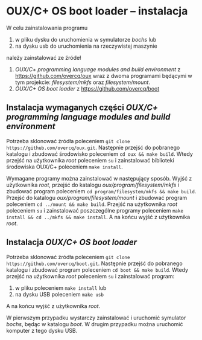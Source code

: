 # OUX/C+ OS boot loader – instalacja

W celu zainstalowania programu

1. w pliku dysku do uruchomienia w symulatorze *bochs* lub
2. na dysku usb do uruchomienia na rzeczywistej maszynie

należy zainstalować ze źródeł

1. *OUX/C+ programming language modules and build environment* z https://github.com/overcq/oux wraz z dwoma programami będącymi w tym projekcie: *filesystem/mkfs* oraz *filesystem/mount*.
2. *OUX/C+ OS boot loader* z https://github.com/overcq/boot

## Instalacja wymaganych części *OUX/C+ programming language modules and build environment*

Potrzeba sklonować źródła poleceniem `git clone https://github.com/overcq/oux.git`. Następnie przejść do pobranego katalogu i zbudować środowisko poleceniem `cd oux && make build`. Wtedy przejść na użytkownika *root* poleceniem `su` i zainstalować biblioteki środowiska OUX/C+ poleceniem `make install`.

Wymagane programy można zainstalować w następujący sposób. Wyjść z użytkownika *root*, przejść do katalogu *oux/program/filesystem/mkfs* i zbudować program poleceniem `cd program/filesystem/mkfs && make build`. Przejść do katalogu *oux/program/filesystem/mount* i zbudować program poleceniem `cd ../mount && make build`. Przejść na użytkownika *root* poleceniem `su` i zainstalować poszczególne programy poleceniem `make install && cd ../mkfs && make install`. A na końcu wyjść z użytkownika *root*.

## Instalacja *OUX/C+ OS boot loader*

Potrzeba sklonować źródła poleceniem `git clone https://github.com/overcq/boot.git`. Następnie przejść do pobranego katalogu i zbudować program poleceniem `cd boot && make build`. Wtedy przejść na użytkownika *root* poleceniem `su` i zainstalować program:

1. w pliku poleceniem `make install` lub
2. na dysku USB poleceniem `make usb`

A na końcu wyjść z użytkownika *root*.

W pierwszym przypadku wystarczy zainstalować i uruchomić symulator *bochs*, będąc w katalogu *boot*. W drugim przypadku można uruchomić komputer z tego dysku USB.
